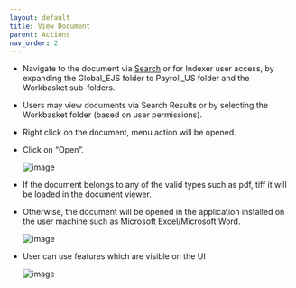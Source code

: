 ```yaml
---
layout: default
title: View Document 
parent: Actions
nav_order: 2
---
```


- Navigate to the document via [Search](https://pages.github.ibm.com/Global-EJS/gejs-user-manual/docs/DocumentSearch/DocumentSearch.html) or for Indexer user access, by expanding the Global_EJS folder to Payroll_US folder and the Workbasket sub-folders. 
- Users may view documents via Search Results or by selecting the Workbasket folder (based on user permissions).
- Right click on the document, menu action will be opened.
- Click on “Open”.

    ![image](https://media.github.ibm.com/user/369573/files/1bae1780-cbc6-11ec-9fcf-d5fa385f0f02)

- If the document belongs to any of the valid types such as pdf, tiff it will be loaded in the document viewer.
- Otherwise, the document will be opened in the application installed on the user machine such as Microsoft Excel/Microsoft Word.

    ![image](https://media.github.ibm.com/user/369573/files/35e7f580-cbc6-11ec-88ab-65a32ea46ed1)

- User can use features which are visible on the UI 

    ![image](https://media.github.ibm.com/user/369573/files/56b04b00-cbc6-11ec-8f08-7da86da6fbcf)











